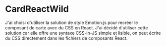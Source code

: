 # CardReactWild

J'ai choisi d'utiliser la solution de style Emotion.js pour recréer le composant de carte avec du CSS en React. J'ai décidé d'utiliser cette solution car elle offre une syntaxe CSS-in-JS simple et lisible, on peut écrire du CSS directement dans les fichiers de composants React.
